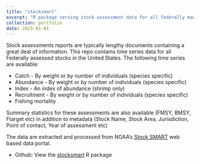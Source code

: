 ```yaml
---
title: "stocksmart"
excerpt: "R package serving stock assessment data for all federally managed species<br/><img src='/images/stocksmart-250px.png'>"
collection: portfolio
date: 2025-01-01
---
```


Stock assessments reports are typically lengthy documents containing a
great deal of information. This repo contains time series data for all
Federally assessed stocks in the United States. The following time
series are available:

- Catch - By weight or by number of individuals (species specific)
- Abundance - By weight or by number of individuals (species specific)
- Index - An index of abundance (shrimp only)
- Recruitment - By weight or by number of individuals (species specific)
- Fishing mortality

Summary statistics for these assessments are also available (FMSY, BMSY,
Ftarget etc) in addition to metadata (Stock Name, Stock Area,
Jurisdiction, Point of contact, Year of assessment etc)

The data are extracted and processed from NOAA’s [Stock
SMART](https://apps-st.fisheries.noaa.gov/stocksmart) web based data portal.

* Github: View the [stocksmart](https://github.com/NOAA-EDAB/stocksmart/) R package